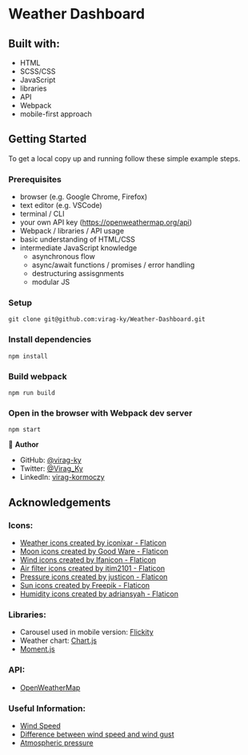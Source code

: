 # Weather Dashboard

## Built with:

- HTML
- SCSS/CSS
- JavaScript
- libraries
- API
- Webpack
- mobile-first approach

## Getting Started

To get a local copy up and running follow these simple example steps.

### Prerequisites

- browser (e.g. Google Chrome, Firefox)
- text editor (e.g. VSCode)
- terminal / CLI
- your own API key (https://openweathermap.org/api)
- Webpack / libraries / API usage
- basic understanding of HTML/CSS
- intermediate JavaScript knowledge
  - asynchronous flow
  - async/await functions / promises / error handling
  - destructuring assisgnments
  - modular JS

### Setup

```
git clone git@github.com:virag-ky/Weather-Dashboard.git
```

### Install dependencies

```
npm install
```

### Build webpack

```
npm run build
```

### Open in the browser with Webpack dev server

```
npm start
```

👤 **Author**

- GitHub: [@virag-ky](https://github.com/virag-ky)
- Twitter: [@Virag_Ky](https://twitter.com/Virag_Ky)
- LinkedIn: [virag-kormoczy](https://linkedin.com/in/virag-kormoczy)

## Acknowledgements

### Icons:

- <a href="https://www.flaticon.com/free-icons/weather" title="weather icons">Weather icons created by iconixar - Flaticon</a>
- <a href="https://www.flaticon.com/free-icons/moon" title="moon icons">Moon icons created by Good Ware - Flaticon</a>
- <a href="https://www.flaticon.com/free-icons/wind" title="wind icons">Wind icons created by Ifanicon - Flaticon</a>
- <a href="https://www.flaticon.com/free-icons/air-filter" title="air filter icons">Air filter icons created by itim2101 - Flaticon</a>
- <a href="https://www.flaticon.com/free-icons/pressure" title="pressure icons">Pressure icons created by justicon - Flaticon</a>
- <a href="https://www.flaticon.com/free-icons/sun" title="sun icons">Sun icons created by Freepik - Flaticon</a>
- <a href="https://www.flaticon.com/free-icons/humidity" title="humidity icons">Humidity icons created by adriansyah - Flaticon</a>

### Libraries:

- Carousel used in mobile version: [Flickity](https://flickity.metafizzy.co/)
- Weather chart: [Chart.js](https://www.chartjs.org/)
- [Moment.js](https://momentjs.com/)

### API:

- [OpenWeatherMap](https://openweathermap.org/api)

### Useful Information:

- [Wind Speed](https://www.weather.gov/pqr/wind)
- [Difference between wind speed and wind gust](https://business.weatherzone.com.au/uncategorized/what-is-the-difference-between-average-wind-and-wind-gusts/)
- [Atmospheric pressure](https://www.maximum-inc.com/what-is-atmospheric-pressure-and-how-is-it-measured/)
